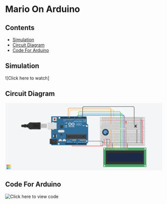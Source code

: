 # Mario On Arduino

## Contents

- [Simulation](#simulation)
- [Circuit Diagram](#circuit-diagram)
- [Code For Arduino](#code-for-arduino)



## Simulation
![Click here to watch]

## Circuit Diagram

![](images/mario_circuit_diagram.png)

## Code For Arduino

![Click here to view code](code/arduino_code)


